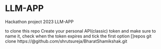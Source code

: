 # LLM-APP
Hackathon project 2023 LLM-APP


to clone this repo 
Create your personal API(classic) token and make sure to name it, check when the token expires and tick the first option []repos
git clone https://<API Token>@github.com/shrutsureja/BharatShamikshak.git 
